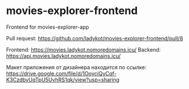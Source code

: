 # movies-explorer-frontend

Frontend for movies-explorer-app

Pull request: https://github.com/ladykot/movies-explorer-frontend/pull/8

Frontend: https://movies.ladykot.nomoredomains.icu/
Backend: https://api.movies.ladykot.nomoredomains.icu/

Макет приложения от дизайнера находится по ссылке:
https://drive.google.com/file/d/1OoycjQyCqf-K3CzdbvUqTpU5UvhRS1qk/view?usp=sharing
